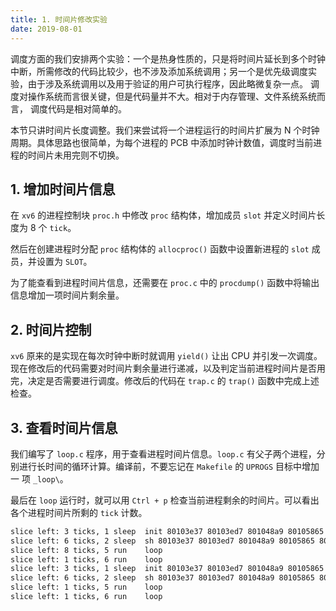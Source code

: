 ```yaml
---
title: 1. 时间片修改实验
date: 2019-08-01
---
```


调度方面的我们安排两个实验：一个是热身性质的，只是将时间片延长到多个时钟中断，所需修改的代码比较少，也不涉及添加系统调用；另一个是优先级调度实验，由于涉及系统调用以及用于验证的用户可执行程序，因此略微复杂一点。 调度对操作系统而言很关键，但是代码量并不大。相对于内存管理、文件系统系统而言， 调度代码是相对简单的。

本节只讲时间片长度调整。我们来尝试将一个进程运行的时间片扩展为 N 个时钟周期。具体思路也很简单，为每个进程的 PCB 中添加时钟计数值，调度时当前进程的时间片未用完则不切换。

## 1. 增加时间片信息

在 `xv6` 的进程控制块 `proc.h` 中修改 `proc` 结构体，增加成员 `slot` 并定义时间片长度为 8 个 `tick`。 

然后在创建进程时分配 `proc` 结构体的 `allocproc()` 函数中设置新进程的 `slot` 成员，并设置为 `SLOT`。

为了能查看到进程时间片信息，还需要在 `proc.c` 中的 `procdump()` 函数中将输出信息增加一项时间片剩余量。

## 2. 时间片控制

`xv6` 原来的是实现在每次时钟中断时就调用 `yield()` 让出 CPU 并引发一次调度。现在修改后的代码需要对时间片剩余量进行递减，以及判定当前进程时间片是否用完，决定是否需要进行调度。修改后的代码在 `trap.c` 的 `trap()` 函数中完成上述检查。

## 3. 查看时间片信息

我们编写了 `loop.c` 程序，用于查看进程时间片信息。`loop.c` 有父子两个进程，分别进行长时间的循环计算。编译前，不要忘记在 `Makefile` 的 `UPROGS` 目标中增加一 项 `_loop\`。 

最后在 `loop` 运行时，就可以用 `Ctrl + p` 检查当前进程剩余的时间片。可以看出各个进程时间片所剩的 `tick` 计数。 

 ```bash
slice left: 3 ticks, 1 sleep  init 80103e37 80103ed7 801048a9 80105865 8010567f
slice left: 6 ticks, 2 sleep  sh 80103e37 80103ed7 801048a9 80105865 8010567f
slice left: 8 ticks, 5 run    loop
slice left: 1 ticks, 6 run    loop
slice left: 3 ticks, 1 sleep  init 80103e37 80103ed7 801048a9 80105865 8010567f
slice left: 6 ticks, 2 sleep  sh 80103e37 80103ed7 801048a9 80105865 8010567f
slice left: 1 ticks, 5 run    loop
slice left: 1 ticks, 6 run    loop
 ```

